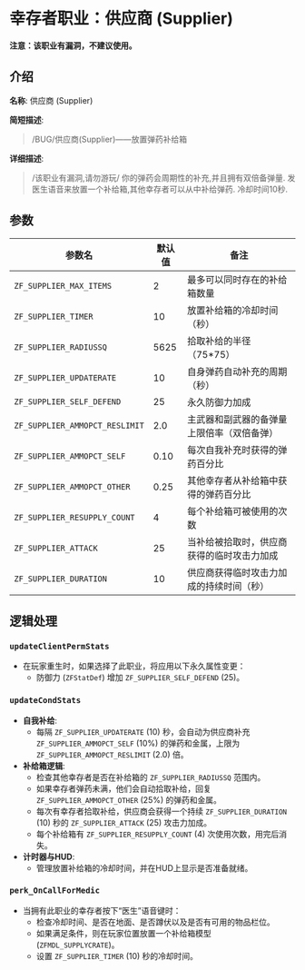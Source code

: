 # 幸存者职业：供应商 (Supplier)

**注意：该职业有漏洞，不建议使用。**

## 介绍

**名称**: 供应商 (Supplier)

**简短描述**:
> /BUG/供应商(Supplier)——放置弹药补给箱

**详细描述**:
> /该职业有漏洞,请勿游玩/
> 你的弹药会周期性的补充,并且拥有双倍备弹量.
> 发医生语音来放置一个补给箱,其他幸存者可以从中补给弹药.
> 冷却时间10秒.

## 参数

| 参数名                           | 默认值 | 备注                                                               |
| -------------------------------- | ------ | ------------------------------------------------------------------ |
| `ZF_SUPPLIER_MAX_ITEMS`          | 2      | 最多可以同时存在的补给箱数量                                       |
| `ZF_SUPPLIER_TIMER`              | 10     | 放置补给箱的冷却时间（秒）                                         |
| `ZF_SUPPLIER_RADIUSSQ`           | 5625   | 拾取补给的半径（75\*75）                                           |
| `ZF_SUPPLIER_UPDATERATE`         | 10     | 自身弹药自动补充的周期（秒）                                       |
| `ZF_SUPPLIER_SELF_DEFEND`        | 25     | 永久防御力加成                                                     |
| `ZF_SUPPLIER_AMMOPCT_RESLIMIT`   | 2.0    | 主武器和副武器的备弹量上限倍率（双倍备弹）                         |
| `ZF_SUPPLIER_AMMOPCT_SELF`       | 0.10   | 每次自我补充时获得的弹药百分比                                     |
| `ZF_SUPPLIER_AMMOPCT_OTHER`      | 0.25   | 其他幸存者从补给箱中获得的弹药百分比                               |
| `ZF_SUPPLIER_RESUPPLY_COUNT`     | 4      | 每个补给箱可被使用的次数                                           |
| `ZF_SUPPLIER_ATTACK`             | 25     | 当补给被拾取时，供应商获得的临时攻击力加成                         |
| `ZF_SUPPLIER_DURATION`           | 10     | 供应商获得临时攻击力加成的持续时间（秒）                           |

## 逻辑处理

### `updateClientPermStats`

-   在玩家重生时，如果选择了此职业，将应用以下永久属性变更：
    -   防御力 (`ZFStatDef`) 增加 `ZF_SUPPLIER_SELF_DEFEND` (25)。

### `updateCondStats`

-   **自我补给**:
    -   每隔 `ZF_SUPPLIER_UPDATERATE` (10) 秒，会自动为供应商补充 `ZF_SUPPLIER_AMMOPCT_SELF` (10%) 的弹药和金属，上限为 `ZF_SUPPLIER_AMMOPCT_RESLIMIT` (2.0) 倍。
-   **补给箱逻辑**:
    -   检查其他幸存者是否在补给箱的 `ZF_SUPPLIER_RADIUSSQ` 范围内。
    -   如果幸存者弹药未满，他们会自动拾取补给，回复 `ZF_SUPPLIER_AMMOPCT_OTHER` (25%) 的弹药和金属。
    -   每次有幸存者拾取补给，供应商会获得一个持续 `ZF_SUPPLIER_DURATION` (10) 秒的 `ZF_SUPPLIER_ATTACK` (25) 攻击力加成。
    -   每个补给箱有 `ZF_SUPPLIER_RESUPPLY_COUNT` (4) 次使用次数，用完后消失。
-   **计时器与HUD**:
    -   管理放置补给箱的冷却时间，并在HUD上显示是否准备就绪。

### `perk_OnCallForMedic`

-   当拥有此职业的幸存者按下“医生”语音键时：
    -   检查冷却时间、是否在地面、是否蹲伏以及是否有可用的物品栏位。
    -   如果满足条件，则在玩家位置放置一个补给箱模型 (`ZFMDL_SUPPLYCRATE`)。
    -   设置 `ZF_SUPPLIER_TIMER` (10) 秒的冷却时间。